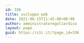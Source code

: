 ```yaml
---
id: 336
title: sviluppo web
date: 2021-06-15T11:45:08+00:00
author: amministratoregoliardico
layout: page
guid: https://s1r.it/?page_id=336
---
```


